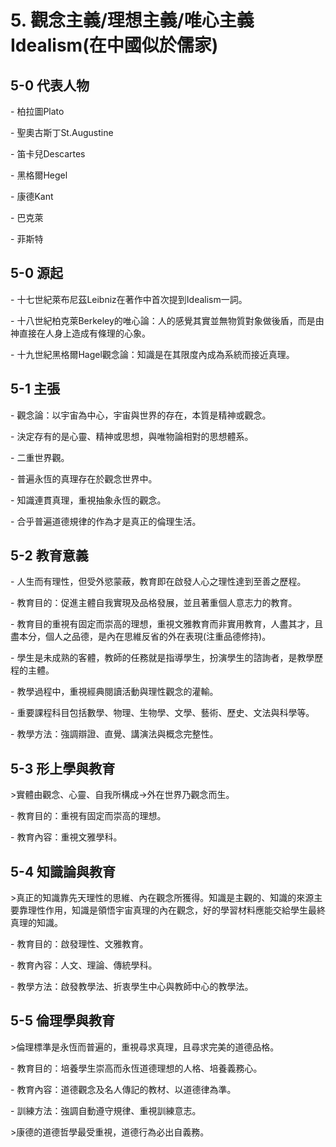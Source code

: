   

# 5. 觀念主義/理想主義/唯心主義Idealism(在中國似於儒家)

## 5-0 代表人物

\- 柏拉圖Plato

\- 聖奧古斯丁St.Augustine

\- 笛卡兒Descartes

\- 黑格爾Hegel

\- 康德Kant

\- 巴克萊

\- 菲斯特

  

## 5-0 源起

  

\- 十七世紀萊布尼茲Leibniz在著作中首次提到Idealism一詞。

\- 十八世紀柏克萊Berkeley的唯心論：人的感覺其實並無物質對象做後盾，而是由神直接在人身上造成有條理的心象。

\- 十九世紀黑格爾Hagel觀念論：知識是在其限度內成為系統而接近真理。

  

## 5-1 主張

  

\- 觀念論：以宇宙為中心，宇宙與世界的存在，本質是精神或觀念。

  

\- 決定存有的是心靈、精神或思想，與唯物論相對的思想體系。

  

\- 二重世界觀。

  

\- 普遍永恆的真理存在於觀念世界中。

  

\- 知識連貫真理，重視抽象永恆的觀念。

  

\- 合乎普遍道德規律的作為才是真正的倫理生活。

  

## 5-2 教育意義

  

\- 人生而有理性，但受外慾蒙蔽，教育即在啟發人心之理性達到至善之歷程。

\- 教育目的：促進主體自我實現及品格發展，並且著重個人意志力的教育。

\- 教育目的重視有固定而崇高的理想，重視文雅教育而非實用教育，人盡其才，且盡本分，個人之品德，是內在思維反省的外在表現(注重品德修持)。

\- 學生是未成熟的客體，教師的任務就是指導學生，扮演學生的諮詢者，是教學歷程的主體。

\- 教學過程中，重視經典閱讀活動與理性觀念的灌輸。

\- 重要課程科目包括數學、物理、生物學、文學、藝術、歷史、文法與科學等。

\- 教學方法：強調辯證、直覺、講演法與概念完整性。

  

## 5-3 形上學與教育

  

\>實體由觀念、心靈、自我所構成→外在世界乃觀念而生。

  

\- 教育目的：重視有固定而崇高的理想。

\- 教育內容：重視文雅學科。

  

## 5-4 知識論與教育

  

\>真正的知識靠先天理性的思維、內在觀念所獲得。知識是主觀的、知識的來源主要靠理性作用，知識是領悟宇宙真理的內在觀念，好的學習材料應能交給學生最終真理的知識。

  

\- 教育目的：啟發理性、文雅教育。

\- 教育內容：人文、理論、傳統學科。

\- 教學方法：啟發教學法、折衷學生中心與教師中心的教學法。

  

## 5-5 倫理學與教育

  

\>倫理標準是永恆而普遍的，重視尋求真理，且尋求完美的道德品格。

  

\- 教育目的：培養學生崇高而永恆道德理想的人格、培養義務心。

  

\- 教育內容：道德觀念及名人傳記的教材、以道德律為準。

  

\- 訓練方法：強調自動遵守規律、重視訓練意志。

  

\>康德的道德哲學最受重視，道德行為必出自義務。
